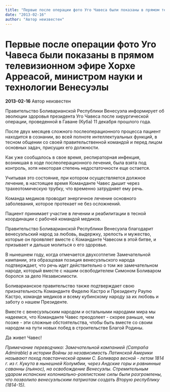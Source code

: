 ```yaml
---
title: "Первые после операции фото Уго Чавеса были показаны в прямом телевизионном эфире Хорхе Арреасой, министром науки и технологии Венесуэлы"
date: "2013-02-16"
author: "Автор неизвестен"
---
```


# Первые после операции фото Уго Чавеса были показаны в прямом телевизионном эфире Хорхе Арреасой, министром науки и технологии Венесуэлы

**2013-02-16** Автор неизвестен

Правительство Боливарианской Республики Венесуэла информирует об эволюции здоровья президента Уго Чавеса после хирургической операции, проведенной в Гаване (Куба) 11 декабря прошлого года.

После двух месяцев сложного послеоперационного процесса пациент находится в сознании, во всей полноте интеллектуальных функций, в тесном общении со своей правительственной командой и перед лицом основных задач, присущих его должности.

Как уже сообщалось в свое время, респираторная инфекция, возникшая в ходе послеоперационного лечения, была взята под контроль, хотя некоторая степень недостаточности еще остается.

Учитывая это состояние, при котором осуществляется должное лечение, в настоящее время Команданте Чавес дышит через трахеотомическую трубку, что временно затрудняет ему речь.

Команда медиков проводит энергичное лечение основного заболевания, которое протекает не без осложнений.

Пациент принимает участие в лечении и реабилитации в тесной координации с рабочей командой медиков.

Правительство Боливарианской Республики Венесуэла благодарит венесуэльский народ за любовь, выдержку, зрелость и мужество, которые он проявляет вместе с Команданте Чавесом в этой битве, и призывает и дальше молиться о его здоровье.

В нынешнем году, когда отмечается двухсотлетие Замечательной кампании, эта образцовая позиция венесуэльского народа подтверждает, что речь идет действительно о том же замечательном народе, который вместе с нашим освободителем Симоном Боливаром боролся за дело Независимости.

Боливарианское правительство также подтверждает свою признательность Команданте Фиделю Кастро и Президенту Раулю Кастро, команде медиков и всему кубинскому народу за их любовь и заботу о нашем Президенте.

Вместе с венесуэльским народом и остальными народами мира мы надеемся, что Команданте Чавес преодолеет - скорее раньше, чем позже - эти сложные обстоятельства, чтобы быть вместе со своим народом на пути новых побед в строительстве Благой Родины.

Да живет Чавес!

*Примечание переводчика: Замечательной кампанией (Campaña Admirable) в истории Войны за независимость Латинской Америки называют поход повстанческой армии С. Боливара весной - летом 1814 г. из г. Кукута в нынешней Колумбии, через Андские горы и равнинные саванны (льянос), на освобождение Венесуэлы. Стремительным ударом испанские колониально-роялистские силы были разгромлены, что позволило венесуэльским патриотам создать Вторую республику (1814-15).*